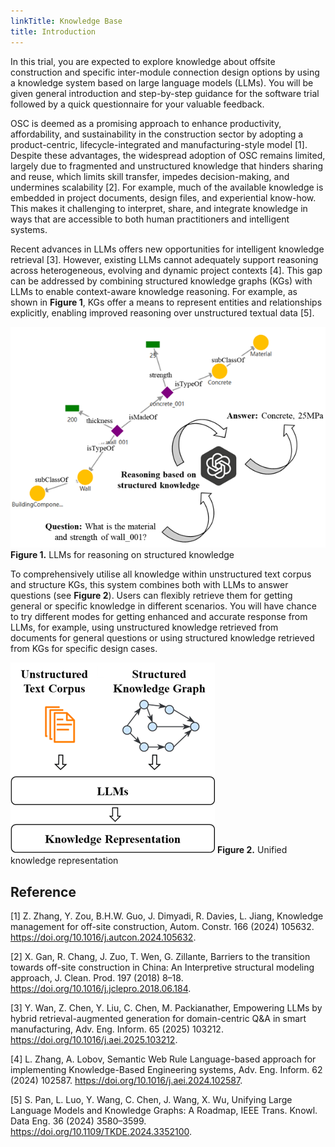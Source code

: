 ```yaml
---
linkTitle: Knowledge Base
title: Introduction
---
```


In this trial, you are expected to explore knowledge about offsite construction and specific inter-module connection design options by using a knowledge system based on large language models (LLMs). You will be given general introduction and step-by-step guidance for the software trial followed by a quick questionnaire for your valuable feedback.

OSC is deemed as a promising approach to enhance productivity, affordability, and sustainability in the construction sector by adopting a product-centric, lifecycle-integrated and manufacturing-style model [1]. Despite these advantages, the widespread adoption of OSC remains limited, largely due to fragmented and unstructured knowledge that hinders sharing and reuse, which limits skill transfer, impedes decision-making, and undermines scalability [2]. For example, much of the available knowledge is embedded in project documents, design files, and experiential know-how. This makes it challenging to interpret, share, and integrate knowledge in ways that are accessible to both human practitioners and intelligent systems.

Recent advances in LLMs offers new opportunities for intelligent knowledge retrieval [3]. However, existing LLMs cannot adequately support reasoning across heterogeneous, evolving and dynamic project contexts [4]. This gap can be addressed by combining structured knowledge graphs (KGs) with LLMs to enable context-aware knowledge reasoning. For example, as shown in **Figure 1**, KGs offer a means to represent entities and relationships explicitly, enabling improved reasoning over unstructured textual data [5].

![llms_for_reasoning_on_structured_knowledge.png](img/llms_for_reasoning_on_structured_knowledge.png)
**Figure 1.** LLMs for reasoning on structured knowledge

To comprehensively utilise all knowledge within unstructured text corpus and structure KGs, this system combines both with LLMs to answer questions (see **Figure 2**). Users can flexibly retrieve them for getting general or specific knowledge in different scenarios. You will have chance to try different modes for getting enhanced and accurate response from LLMs, for example, using unstructured knowledge retrieved from documents for general questions or using structured knowledge retrieved from KGs for specific design cases.

![unified_knowledge_representation.png](img/unified_knowledge_representation.png)
**Figure 2.** Unified knowledge representation

## Reference

[1]	Z. Zhang, Y. Zou, B.H.W. Guo, J. Dimyadi, R. Davies, L. Jiang, Knowledge management for off-site construction, Autom. Constr. 166 (2024) 105632. https://doi.org/10.1016/j.autcon.2024.105632.

[2]	X. Gan, R. Chang, J. Zuo, T. Wen, G. Zillante, Barriers to the transition towards off-site construction in China: An Interpretive structural modeling approach, J. Clean. Prod. 197 (2018) 8–18. https://doi.org/10.1016/j.jclepro.2018.06.184.

[3]	Y. Wan, Z. Chen, Y. Liu, C. Chen, M. Packianather, Empowering LLMs by hybrid retrieval-augmented generation for domain-centric Q&A in smart manufacturing, Adv. Eng. Inform. 65 (2025) 103212. https://doi.org/10.1016/j.aei.2025.103212.

[4]	L. Zhang, A. Lobov, Semantic Web Rule Language-based approach for implementing Knowledge-Based Engineering systems, Adv. Eng. Inform. 62 (2024) 102587. https://doi.org/10.1016/j.aei.2024.102587.

[5]	S. Pan, L. Luo, Y. Wang, C. Chen, J. Wang, X. Wu, Unifying Large Language Models and Knowledge Graphs: A Roadmap, IEEE Trans. Knowl. Data Eng. 36 (2024) 3580–3599. https://doi.org/10.1109/TKDE.2024.3352100.